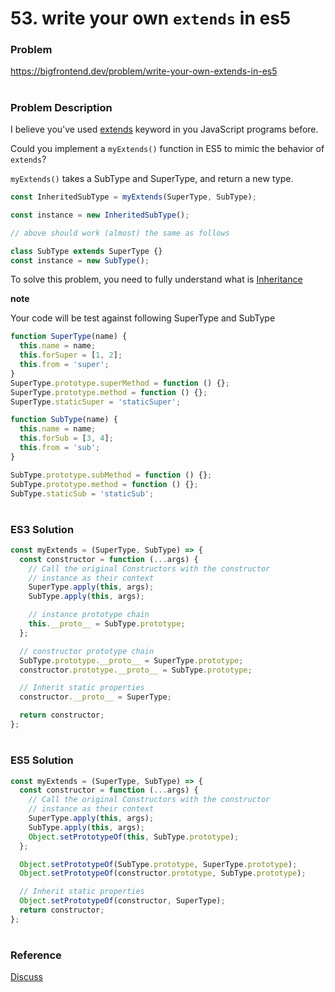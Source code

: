 # 53. write your own `extends` in es5

### Problem

https://bigfrontend.dev/problem/write-your-own-extends-in-es5

#

### Problem Description

I believe you've used [extends](https://developer.mozilla.org/en-US/docs/Web/JavaScript/Reference/Classes/extends) keyword in you JavaScript programs before.

Could you implement a `myExtends()` function in ES5 to mimic the behavior of `extends`?

`myExtends()` takes a SubType and SuperType, and return a new type.

```js
const InheritedSubType = myExtends(SuperType, SubType);

const instance = new InheritedSubType();

// above should work (almost) the same as follows

class SubType extends SuperType {}
const instance = new SubType();
```

To solve this problem, you need to fully understand what is [Inheritance](https://javascript.info/class-inheritance)

**note**

Your code will be test against following SuperType and SubType

```js
function SuperType(name) {
  this.name = name;
  this.forSuper = [1, 2];
  this.from = 'super';
}
SuperType.prototype.superMethod = function () {};
SuperType.prototype.method = function () {};
SuperType.staticSuper = 'staticSuper';

function SubType(name) {
  this.name = name;
  this.forSub = [3, 4];
  this.from = 'sub';
}

SubType.prototype.subMethod = function () {};
SubType.prototype.method = function () {};
SubType.staticSub = 'staticSub';
```

#

### ES3 Solution

```js
const myExtends = (SuperType, SubType) => {
  const constructor = function (...args) {
    // Call the original Constructors with the constructor
    // instance as their context
    SuperType.apply(this, args);
    SubType.apply(this, args);

    // instance prototype chain
    this.__proto__ = SubType.prototype;
  };

  // constructor prototype chain
  SubType.prototype.__proto__ = SuperType.prototype;
  constructor.prototype.__proto__ = SubType.prototype;

  // Inherit static properties
  constructor.__proto__ = SuperType;

  return constructor;
};
```

#

### ES5 Solution

```js
const myExtends = (SuperType, SubType) => {
  const constructor = function (...args) {
    // Call the original Constructors with the constructor
    // instance as their context
    SuperType.apply(this, args);
    SubType.apply(this, args);
    Object.setPrototypeOf(this, SubType.prototype);
  };

  Object.setPrototypeOf(SubType.prototype, SuperType.prototype);
  Object.setPrototypeOf(constructor.prototype, SubType.prototype);

  // Inherit static properties
  Object.setPrototypeOf(constructor, SuperType);
  return constructor;
};
```

#

### Reference

[Discuss](https://bigfrontend.dev/problem/53/discuss/1669)
